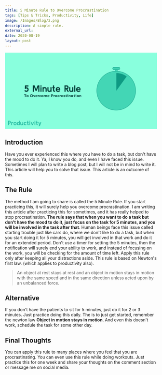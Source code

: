 ```yaml
---
title: 5 Minute Rule to Overcome Procrastination
tags: [Tips & Tricks, Productivity, Life]
image: /Images/Blog/2.png
description: A simple rule.
external_url:
date: 2020-08-19
layout: post
---
```

![alt text](/Images/Blog/2.png "1")

## Introduction
Have you ever experienced this where you have to do a task, but don't have the mood to do it. Ya, I know you do, and even I have faced this issue. Sometimes I will plan to write a blog post, but I will not be in mind to write it. This article will help you to solve that issue. This article is an outcome of this.

## The Rule
The method I am going to share is called the 5 Minute Rule. If you start practicing this, it will surely help you overcome procrastination. I am writing this article after practicing this for sometimes, and it has really helped to stop procrastination. **The rule says that when you want to do a task but don't have the mood to do it, just focus on the task for 5 minutes, and you will be involved in the task after that**. Human beings face this issue called starting trouble just like cars do, where we don't like to do a task, but when you start doing it for 5 minutes, you will get involved in that work and do it for an extended period. Don't use a timer for setting the 5 minutes, then the notification will surely end your ability to work, and instead of focusing on the work, you will be checking for the amount of time left. Apply this rule only after keeping all your distractions aside. This rule is based on Newton's first law. (which applies to productivity also).
> An object at rest stays at rest and an object in motion stays in motion with the same speed and in the same direction unless acted upon by an unbalanced force.

## Alternative
If you don't have the patients to sit for 5 minutes, just do it for 2 or 3 minutes. Just practice doing this daily. The is to just get started, remember the newton law **Object in motion stays in motion**. And even this doesn't work, schedule the task for some other day.

## Final Thoughts
You can apply this rule to many places where you feel that you are procrastinating. You can even use this rule while doing workouts. Just practice this for one week and share your thoughts on the comment section or message me on social media.